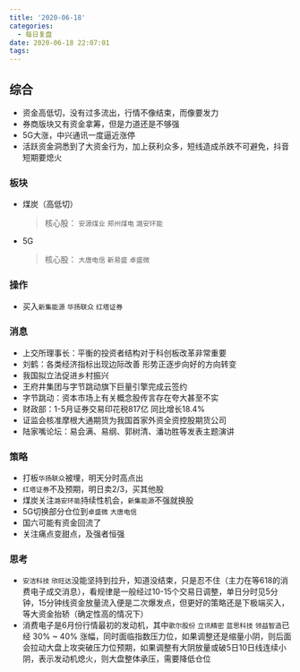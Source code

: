 ```yaml
---
title: '2020-06-18'
categories:
  - 每日复盘
date: 2020-06-18 22:07:01
tags:
---
```

## 综合

- 资金高低切，没有过多流出，行情不像结束，而像要发力
- 券商版块又有资金拿筹，但是力道还是不够强
- 5G大涨，中兴通讯一度逼近涨停
- 活跃资金洞悉到了大资金行为，加上获利众多，短线造成杀跌不可避免，抖音短期要熄火

### 板块

- 煤炭（高低切）
  > 核心股： `安源煤业` `郑州煤电` `潞安环能`

- 5G
  > 核心股： `大唐电信` `新易盛` `卓盛微`

### 操作

- 买入`新集能源` `华扬联众` `红塔证券`

### 消息

- 上交所理事长：平衡的投资者结构对于科创板改革非常重要
- 刘鹤：各类经济指标出现边际改善 形势正逐步向好的方向转变
- 我国拟立法促进乡村振兴
- 王府井集团与字节跳动旗下巨量引擎完成云签约
- 字节跳动：资本市场上有关概念股传言存在夸大甚至不实
- 财政部：1-5月证券交易印花税817亿 同比增长18.4%
- 证监会核准摩根大通期货为我国首家外资全资控股期货公司
- 陆家嘴论坛：易会满、易纲、郭树清、潘功胜等发表主题演讲

### 策略

- 打板`华扬联众`被埋，明天分时高点出
- `红塔证券`不及预期，明日卖2/3，买其他股
- 煤炭关注`潞安环能`持续性机会，`新集能源`不强就换股
- 5G切换部分仓位到`卓盛微` `大唐电信`
- 国六可能有资金回流了
- 关注痛点变甜点，及强者恒强

### 思考

- `安洁科技` `欣旺达`没能坚持到拉升，知道没结束，只是忍不住（主力在等618的消费电子成交消息），看规律是一般经过10-15个交易日调整，单日分时见5分钟，15分钟线资金放量流入便是二次爆发点，但更好的策略还是下极端买入，等大资金抬轿（确定性高的情况下）
- 消费电子是6月份行情最初的发动机，其中`歌尔股份` `立讯精密` `蓝思科技` `领益智造`已经 30% ~ 40% 涨幅，同时面临指数压力位，如果调整还是缩量小阴，则后面会拉动大盘上攻突破压力位预期，如果调整有大阴放量或破5日10日线连续小阴，表示发动机熄火，则大盘整体承压，需要降低仓位
